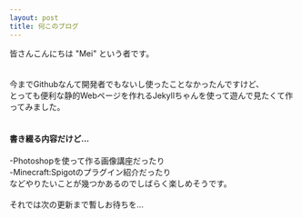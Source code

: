 ```yaml
---
layout: post
title: 何このブログ
---
```


皆さんこんにちは "Mei" という者です。<br>
<br>
<br>
今までGithubなんて開発者でもないし使ったことなかったんですけど、<br>
とっても便利な静的Webページを作れるJekyllちゃんを使って遊んで見たくて作ってみました。<br>
<br>
#### 書き綴る内容だけど... <br>
-Photoshopを使って作る画像講座だったり<br>
-Minecraft:Spigotのプラグイン紹介だったり<br>
などやりたいことが幾つかあるのでしばらく楽しめそうです。<br>
<br>
それでは次の更新まで暫しお待ちを...
